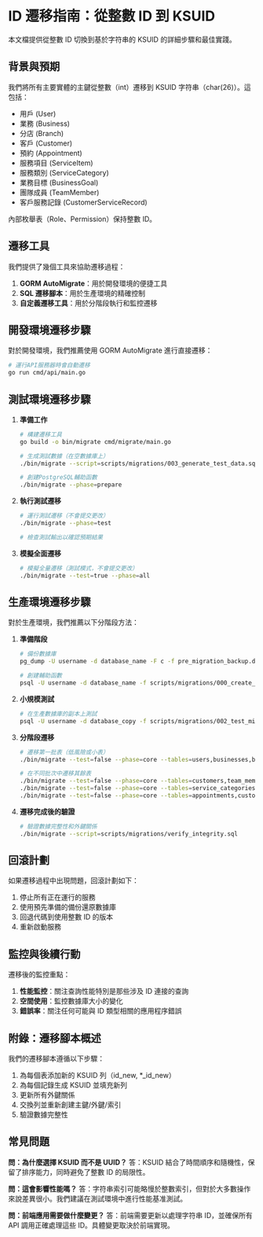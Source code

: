 # ID 遷移指南：從整數 ID 到 KSUID

本文檔提供從整數 ID 切換到基於字符串的 KSUID 的詳細步驟和最佳實踐。

## 背景與預期

我們將所有主要實體的主鍵從整數（int）遷移到 KSUID 字符串（char(26)）。這包括：

- 用戶 (User)
- 業務 (Business)
- 分店 (Branch)
- 客戶 (Customer)
- 預約 (Appointment)
- 服務項目 (ServiceItem)
- 服務類別 (ServiceCategory)
- 業務目標 (BusinessGoal)
- 團隊成員 (TeamMember)
- 客戶服務記錄 (CustomerServiceRecord)

內部枚舉表（Role、Permission）保持整數 ID。

## 遷移工具

我們提供了幾個工具來協助遷移過程：

1. **GORM AutoMigrate**：用於開發環境的便捷工具
2. **SQL 遷移腳本**：用於生產環境的精確控制
3. **自定義遷移工具**：用於分階段執行和監控遷移

## 開發環境遷移步驟

對於開發環境，我們推薦使用 GORM AutoMigrate 進行直接遷移：

```bash
# 運行API服務器時會自動遷移
go run cmd/api/main.go
```

## 測試環境遷移步驟

1. **準備工作**

   ```bash
   # 構建遷移工具
   go build -o bin/migrate cmd/migrate/main.go
   
   # 生成測試數據（在空數據庫上）
   ./bin/migrate --script=scripts/migrations/003_generate_test_data.sql
   
   # 創建PostgreSQL輔助函數
   ./bin/migrate --phase=prepare
   ```

2. **執行測試遷移**

   ```bash
   # 運行測試遷移（不會提交更改）
   ./bin/migrate --phase=test
   
   # 檢查測試輸出以確認預期結果
   ```

3. **模擬全面遷移**

   ```bash
   # 模擬全量遷移（測試模式，不會提交更改）
   ./bin/migrate --test=true --phase=all
   ```

## 生產環境遷移步驟

對於生產環境，我們推薦以下分階段方法：

1. **準備階段**

   ```bash
   # 備份數據庫
   pg_dump -U username -d database_name -F c -f pre_migration_backup.dump
   
   # 創建輔助函數
   psql -U username -d database_name -f scripts/migrations/000_create_ksuid_function.sql
   ```

2. **小規模測試**

   ```bash
   # 在生產數據庫的副本上測試
   psql -U username -d database_copy -f scripts/migrations/002_test_migration.sql
   ```

3. **分階段遷移**

   ```bash
   # 遷移第一批表（低風險或小表）
   ./bin/migrate --test=false --phase=core --tables=users,businesses,branches
   
   # 在不同批次中遷移其餘表
   ./bin/migrate --test=false --phase=core --tables=customers,team_members
   ./bin/migrate --test=false --phase=core --tables=service_categories,service_items
   ./bin/migrate --test=false --phase=core --tables=appointments,customer_service_records,business_goals
   ```

4. **遷移完成後的驗證**

   ```bash
   # 驗證數據完整性和外鍵關係
   ./bin/migrate --script=scripts/migrations/verify_integrity.sql
   ```

## 回滾計劃

如果遷移過程中出現問題，回滾計劃如下：

1. 停止所有正在運行的服務
2. 使用預先準備的備份還原數據庫
3. 回退代碼到使用整數 ID 的版本
4. 重新啟動服務

## 監控與後續行動

遷移後的監控重點：

1. **性能監控**：關注查詢性能特別是那些涉及 ID 連接的查詢
2. **空間使用**：監控數據庫大小的變化
3. **錯誤率**：關注任何可能與 ID 類型相關的應用程序錯誤

## 附錄：遷移腳本概述

我們的遷移腳本遵循以下步驟：

1. 為每個表添加新的 KSUID 列（id_new, *_id_new）
2. 為每個記錄生成 KSUID 並填充新列
3. 更新所有外鍵關係
4. 交換列並重新創建主鍵/外鍵/索引
5. 驗證數據完整性

## 常見問題

**問：為什麼選擇 KSUID 而不是 UUID？**
答：KSUID 結合了時間順序和隨機性，保留了排序能力，同時避免了整數 ID 的局限性。

**問：這會影響性能嗎？**
答：字符串索引可能略慢於整數索引，但對於大多數操作來說差異很小。我們建議在測試環境中進行性能基准測試。

**問：前端應用需要做什麼變更？**
答：前端需要更新以處理字符串 ID，並確保所有 API 調用正確處理這些 ID。具體變更取決於前端實現。 